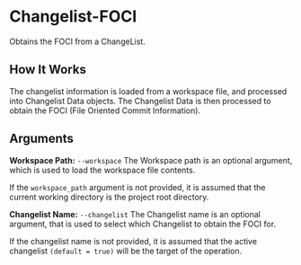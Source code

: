 # Changelist-FOCI
Obtains the FOCI from a ChangeList.

## How It Works
The changelist information is loaded from a workspace file, and processed into Changelist Data objects.
The Changelist Data is then processed to obtain the FOCI (File Oriented Commit Information).

## Arguments
**Workspace Path:** `--workspace`
The Workspace path is an optional argument, which is used to load the workspace file contents.

If the `workspace_path` argument is not provided, it is assumed that the current working directory is the project root directory.

**Changelist Name:** `--changelist`
The Changelist name is an optional argument, that is used to select which Changelist to obtain the FOCI for.

If the changelist name is not provided, it is assumed that the active changelist `(default = true)` will be the target of the operation.
